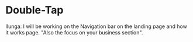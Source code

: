 # Double-Tap
Ilunga: I will be working on the Navigation bar on the landing page and how it works page. "Also the focus on your business section".
